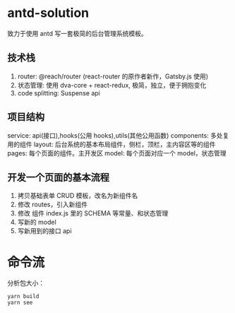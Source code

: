 # antd-solution

致力于使用 antd 写一套极简的后台管理系统模板。

## 技术栈

1. router: @reach/router (react-router 的原作者新作，Gatsby.js 使用)
2. 状态管理: 使用 dva-core + react-redux, 极简，独立，便于拥抱变化
3. code splitting: Suspense api

## 项目结构

service: api(接口),hooks(公用 hooks),utils(其他公用函数)
components: 多处复用的组件
layout: 后台系统的基本布局组件，侧栏，顶栏，主内容区等的组件
pages: 每个页面的组件。主开发区
model: 每个页面对应一个 model，状态管理

## 开发一个页面的基本流程

1. 拷贝基础表单 CRUD 模板，改名为新组件名
2. 修改 routes，引入新组件
3. 修改 组件 index.js 里的 SCHEMA 等常量、和状态管理
4. 写新的 model
5. 写新用到的接口 api

# 命令流

分析包大小：

```
yarn build
yarn see
```
